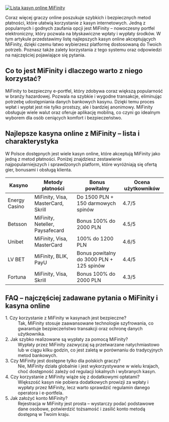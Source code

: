 [![Lista kasyn online MiFinity](https://123-caf.pages.dev/gitsignup.png)](https://vrmoo.ru/Bt82HjjY)

<p>Coraz więcej graczy online poszukuje szybkich i bezpiecznych metod płatności, które ułatwią korzystanie z kasyn internetowych. Jedną z popularnych i godnych zaufania opcji jest MiFinity – nowoczesny portfel elektroniczny, który pozwala na błyskawiczne wpłaty i wypłaty środków. W tym artykule przedstawimy listę najlepszych kasyn online akceptujących MiFinity, dzięki czemu łatwo wybierzesz platformę dostosowaną do Twoich potrzeb. Poznasz także zalety korzystania z tego systemu oraz odpowiedzi na najczęściej pojawiające się pytania.</p>  <h2>Co to jest MiFinity i dlaczego warto z niego korzystać?</h2> <p>MiFinity to bezpieczny e-portfel, który zdobywa coraz większą popularność w branży hazardowej. Pozwala na szybkie i wygodne transakcje, eliminując potrzebę udostępniania danych bankowych kasynu. Dzięki temu proces wpłat i wypłat jest nie tylko prostszy, ale i bardziej anonimowy. MiFinity obsługuje wiele walut oraz oferuje aplikację mobilną, co czyni go idealnym wyborem dla osób ceniących komfort i bezpieczeństwo.</p>  <h2>Najlepsze kasyna online z MiFinity – lista i charakterystyka</h2> <p>W Polsce dostępnych jest wiele kasyn online, które akceptują MiFinity jako jedną z metod płatności. Poniżej znajdziesz zestawienie najpopularniejszych i sprawdzonych platform, które wyróżniają się ofertą gier, bonusami i obsługą klienta.</p>  <table>   <thead>     <tr>       <th>Kasyno</th>       <th>Metody płatności</th>       <th>Bonus powitalny</th>       <th>Ocena użytkowników</th>     </tr>   </thead>   <tbody>     <tr>       <td>Energy Casino</td>       <td>MiFinity, Visa, MasterCard, Skrill</td>       <td>Do 1500 PLN + 150 darmowych spinów</td>       <td>4.7/5</td>     </tr>     <tr>       <td>Betsson</td>       <td>MiFinity, Neteller, Paysafecard</td>       <td>Bonus 100% do 2000 PLN</td>       <td>4.5/5</td>     </tr>     <tr>       <td>Unibet</td>       <td>MiFinity, Visa, MasterCard</td>       <td>100% do 1200 PLN</td>       <td>4.6/5</td>     </tr>     <tr>       <td>LV BET</td>       <td>MiFinity, BLIK, PayU</td>       <td>Bonus powitalny do 3000 PLN + 125 spinów</td>       <td>4.4/5</td>     </tr>     <tr>       <td>Fortuna</td>       <td>MiFinity, Visa, Skrill</td>       <td>Bonus 100% do 2000 PLN</td>       <td>4.3/5</td>     </tr>   </tbody> </table>  <h2>FAQ – najczęściej zadawane pytania o MiFinity i kasyna online</h2> <dl>   <dt>1. Czy korzystanie z MiFinity w kasynach jest bezpieczne?</dt>   <dd>Tak, MiFinity stosuje zaawansowane technologie szyfrowania, co gwarantuje bezpieczeństwo transakcji oraz ochronę danych użytkownika.</dd>    <dt>2. Jak szybko realizowane są wypłaty za pomocą MiFinity?</dt>   <dd>Wypłaty przez MiFinity zazwyczaj są przetwarzane natychmiastowo lub w ciągu kilku godzin, co jest zaletą w porównaniu do tradycyjnych metod bankowych.</dd>    <dt>3. Czy MiFinity jest dostępne tylko dla polskich graczy?</dt>   <dd>Nie, MiFinity działa globalnie i jest wykorzystywane w wielu krajach, choć dostępność zależy od regulacji lokalnych i wybranych kasyn.</dd>    <dt>4. Czy korzystanie z MiFinity wiąże się z dodatkowymi opłatami?</dt>   <dd>Większość kasyn nie pobiera dodatkowych prowizji za wpłaty i wypłaty przez MiFinity, lecz warto sprawdzić regulamin danego operatora i e-portfela.</dd>    <dt>5. Jak założyć konto MiFinity?</dt>   <dd>Rejestracja w MiFinity jest prosta – wystarczy podać podstawowe dane osobowe, potwierdzić tożsamość i zasilić konto metodą dostępną w Twoim kraju.</dd> </dl>